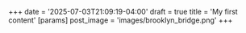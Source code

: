 +++
date = '2025-07-03T21:09:19-04:00'
draft = true
title = 'My first content'
[params]
    post_image = 'images/brooklyn_bridge.png'
+++

